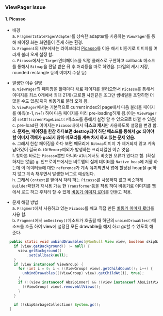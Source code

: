 ### ViewPager Issue  
#### 1. Picasso   
- 배경   
a. `FragmentStatePagerAdapter`를 상속한 adapter를 사용하는 `ViewPager`를 통해 페이징 화는 화면들이 존재 하는 환경.    
b. `Fragment`의 내부에서는 라이브러리 [Picasso](http://square.github.io/picasso/)를 이용 해서 비동기로 이미지를 여러개 불러 오게 설정 함.     
c. `Picasso`에서는 `Target`인터페이스를 익명 클래스로 구현하고 callback 메소드를 통해서 `Bitmap`을 전달 받은 뒤 후 처리등을 따로 하였음. (파일의 캐시 저장, rounded rectangle 등의 이미지 수정 등)  

- 발생한 이슈 설명   
a. `ViewPager`의 페이징을 할때마다 새로 페이지를 불러오면서 `Picasso`를 통해서 이미지를 최소 0개에서 최대 21개 (프로필 사진같은 조그만 썸네일을 포함하면 더 많을 수도 있음)까지 비동기로 불러 오게 됨.  
b. `ViewPager`에서는 기본적으로 current index의 page에서 다음 불러올 페이지를 예측(n-1, n+1) 하여 다음 페이지를 미리 pre-loading하게 됨.(이는 `ViewPager`의 `setOffscreenPageLimit()`메소드를 통해서 설정 할 수 있으므로 바뀔 수 있음)  
c. pre-load된 이미지는 `Picasso`내에서 **디스크 캐시**만 사용하도록 설정을 변경 함.  
d. **문제는, 페이징을 한참 하다보면 destroy되어 하단 메소드를 통해서 gc 되어야 할 이미지 객체가 gc되지 않아 메모리를 계속 차지 하고 있는 문제 였음.**  
e. 그래서 한참 페이징을 하다 보면 메모리에 `Bitmap`이미지 가 제거되지 않고 계속 남아있어 결국 `OutOfMemory`예외가 발생하는 크리티컬한 이슈 엿음.   
f. 찾아본 바로는 `Picasso`뿐만 아니라 `AIUL`에서도 비슷한 오류가 있다고 함. (확실하지는 않음)
g. 안드로이드에서는 비트맵의 실제 데이터를 `Native heap`에 저장 하는데 이 데이터들에 대한 `reference`가 계속 유지되면서 앱에 할당된 heap을 gc하지 않고 계속 채우면서 발생한 버그로 예상된다.  
h. 그래서 `Context`를 받아서 처리 하는 `Picasso`를 사용하지 않고 비슷하게 `Builder`패턴과 재사용 가능 한 `Transformer`등을 적용 하여 비동기로 이미지를 웹에서 로드 하고 후처리 할 수 있게 [비동기 이미지 로더](https://github.com/ksu3101/TIL/blob/master/Android/java/160707_AsyncImageLoader.java)를 만들고 적용. 

- 문제 해결 방법  
a. `Fragment`에서 사용하고 있는 `Picasso`를 빼고 직접 만든 [비동기 이미지 로더](https://github.com/ksu3101/TIL/blob/master/Android/java/160707_AsyncImageLoader.java)를 사용 함.  
b. `Fragment`에서 `onDestroy()`메소드가 호출될 때 하단의 `unbindDrawables()`메소드를 호출 하여 view에 설정된 모든 drawable을 해지 하고 gc할 수 있도록 해 준다.   
```java
  public static void unbindDrawables(@NonNull View view, boolean skipGarbageCollection) {
    if (view.getBackground() != null) {
      view.getBackground()
          .setCallback(null);
    }
    if (view instanceof ViewGroup) {
      for (int i = 0; i < ((ViewGroup) view).getChildCount(); i++) {
        unbindDrawables(((ViewGroup) view).getChildAt(i), true);
      }
      if (!(view instanceof AbsSpinner) && !(view instanceof AbsListView)) {
        ((ViewGroup) view).removeAllViews();
      }
    }

    if (!skipGarbageCollection) System.gc();
  }
```

